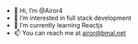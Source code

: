 - 👋 Hi, I’m @Airor4
- 👀 I’m interested in full stack development
- 🌱 I’m currently learning Reactjs
- 📫 You can reach me at airor@bmal.net
